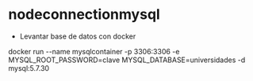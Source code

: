 # nodeconnectionmysql

 - Levantar base de datos con docker

docker run --name mysqlcontainer -p 3306:3306 -e MYSQL_ROOT_PASSWORD=clave MYSQL_DATABASE=universidades -d mysql:5.7.30
